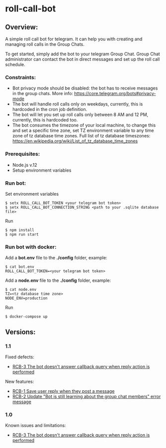 # roll-call-bot
## Overview:
A simple roll call bot for telegram. It can help you with creating and managing roll calls in the Group Chats.

To get started, simply add the bot to your telegram Group Chat. Group Chat administrator can contact the bot in direct messages and set up the roll call schedule.

### Constraints:
* Bot privacy mode should be disabled: the bot has to receive messages in the group chats. More info: https://core.telegram.org/bots#privacy-mode
* The bot will handle roll calls only on weekdays, currently, this is hardcoded in the cron job definition.
* The bot will let you set up roll calls only between 8 AM and 12 PM, currently, this is hardcoded too.
* The bot consumes the timezone of your local machine, to change this and set a specific time zone, set TZ environment variable to any time zone of tz database time zones. Full list of tz database timeszones: https://en.wikipedia.org/wiki/List_of_tz_database_time_zones

### Prerequisites:
* Node.js v.12
* Setup environment variables

### Run bot:
Set environment variables
```
$ setx ROLL_CALL_BOT_TOKEN <your telegram bot token>
$ setx ROLL_CALL_BOT_CONNECTION_STRING <path to your .sqlite database file>
```

Run
```
$ npm install
$ npm run start
```

### Run bot with docker:
Add a **bot.env** file to the **./config** folder, example:
```
$ cat bot.env
ROLL_CALL_BOT_TOKEN=<your telegram bot token>
```
Add a **node.env** file to the **./config** folder, example:
```
$ cat node.env
TZ=<tz database time zone>
NODE_ENV=production
```

Run
```
$ docker-compose up
```

## Versions:
### 1.1
Fixed defects:
* [RCB-3 The bot doesn't answer callback query when reply action is performed](https://github.com/antonbubel/roll-call-bot/issues/3)

New features:
* [RCB-1 Save user reply when they post a message](https://github.com/antonbubel/roll-call-bot/issues/1)
* [RCB-2 Update "Bot is still learning about the group chat members" error message](https://github.com/antonbubel/roll-call-bot/issues/2)
### 1.0
Known issues and limitations:
* [RCB-3 The bot doesn't answer callback query when reply action is performed](https://github.com/antonbubel/roll-call-bot/issues/3)
